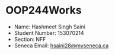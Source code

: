 # OOP244Works
- Name: Hashmeet Singh Saini
- Student Number: 153070214
- Section: NFF
- Seneca Email: hsaini28@myseneca.ca
